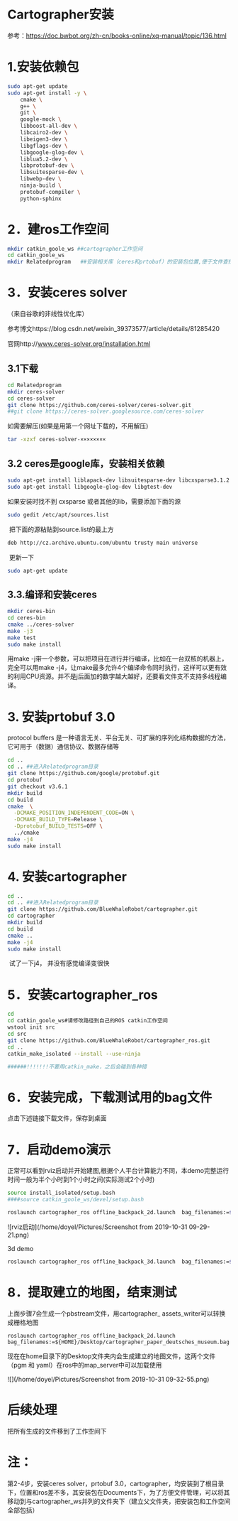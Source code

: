# **Cartographer安装**

参考：https://doc.bwbot.org/zh-cn/books-online/xq-manual/topic/136.html

# 1.安装依赖包

```bash
sudo apt-get update
sudo apt-get install -y \
    cmake \
    g++ \
    git \
    google-mock \
    libboost-all-dev \
    libcairo2-dev \
    libeigen3-dev \
    libgflags-dev \
    libgoogle-glog-dev \
    liblua5.2-dev \
    libprotobuf-dev \
    libsuitesparse-dev \
    libwebp-dev \
    ninja-build \
    protobuf-compiler \
    python-sphinx
```

# 2．建ros工作空间

```bash
mkdir catkin_goole_ws ##cartographer工作空间
cd catkin_goole_ws
mkdir Relatedprogram   ##安装相关库（ceres和prtobuf）的安装包位置,便于文件查找和管理
```

# 3．安装ceres solver

（来自谷歌的非线性优化库）

参考博文https://blog.csdn.net/weixin_39373577/article/details/81285420

官网http://www.ceres-solver.org/installation.html

## 3.1下载

```bash
cd Relatedprogram 
mkdir ceres-solver
cd ceres-solver
git clone https://github.com/ceres-solver/ceres-solver.git
##git clone https://ceres-solver.googlesource.com/ceres-solver
```

如需要解压(如果是用第一个网址下载的，不用解压)

```bash
tar -xzxf ceres-solver-××××××××
```

## 3.2 ceres是google库，安装相关依赖

```bash
sudo apt-get install liblapack-dev libsuitesparse-dev libcxsparse3.1.2 libgflags-dev
sudo apt-get install libgoogle-glog-dev libgtest-dev
```

如果安装时找不到 cxsparse 或者其他的lib，需要添加下面的源

```bash
sudo gedit /etc/apt/sources.list
```

​		把下面的源粘贴到source.list的最上方 

```bash
deb http://cz.archive.ubuntu.com/ubuntu trusty main universe
```

​		更新一下 

```bash
sudo apt-get update
```

## 3.3.编译和安装ceres

```bash
mkdir ceres-bin
cd ceres-bin
cmake ../ceres-solver
make -j3
make test
sudo make install
```

用make -j带一个参数，可以把项目在进行并行编译，比如在一台双核的机器上，完全可以用make -j4，让make最多允许4个编译命令同时执行，这样可以更有效的利用CPU资源。并不是j后面加的数字越大越好，还要看文件支不支持多线程编译。

# 3. 安装prtobuf 3.0

protocol buffers 是一种语言无关、平台无关、可扩展的序列化结构数据的方法，它可用于（数据）通信协议、数据存储等

```bash
cd ..
cd .. ##进入Relatedprogram目录
git clone https://github.com/google/protobuf.git
cd protobuf
git checkout v3.6.1
mkdir build
cd build
cmake  \
  -DCMAKE_POSITION_INDEPENDENT_CODE=ON \
  -DCMAKE_BUILD_TYPE=Release \
  -Dprotobuf_BUILD_TESTS=OFF \
  ../cmake
make -j4
sudo make install
```

# 4. 安装cartographer

```bash
cd ..
cd .. ##进入Relatedprogram目录
git clone https://github.com/BlueWhaleRobot/cartographer.git
cd cartographer
mkdir build
cd build
cmake ..
make -j4
sudo make install
```

​		试了一下j4， 并没有感觉编译变很快

# 5．安装cartographer_ros

```bash
cd
cd catkin_goole_ws#请修改路径到自己的ROS catkin工作空间
wstool init src
cd src   
git clone https://github.com/BlueWhaleRobot/cartographer_ros.git
cd ..
catkin_make_isolated --install --use-ninja

######!!!!!!!不要用catkin_make，之后会碰到各种错
```

# 6．安装完成，下载测试用的bag文件

点击下述链接下载文件，保存到桌面

[下载链接]: https://www.bwbot.org/s/vQ2D9Z

# 7．启动demo演示

正常可以看到rviz启动并开始建图,根据个人平台计算能力不同，本demo完整运行时间一般为半个小时到1个小时之间(实际测试2个小时)

```bash
source install_isolated/setup.bash
####source catkin_goole_ws/devel/setup.bash

roslaunch cartographer_ros offline_backpack_2d.launch  bag_filenames:=${HOME}/Desktop/cartographer_paper_deutsches_museum.bag
```

![rviz启动](/home/doyel/Pictures/Screenshot from 2019-10-31 09-29-21.png)



3d demo 

```bash
roslaunch cartographer_ros offline_backpack_3d.launch  bag_filenames:=${HOME}/Desktop/b3-2016-04-05-14-14-00.bag
```

# 8．提取建立的地图，结束测试

上面步骤7会生成一个pbstream文件，用cartographer_ assets_writer可以转换成栅格地图

```
roslaunch cartographer_ros offline_backpack_2d.launch  bag_filenames:=${HOME}/Desktop/cartographer_paper_deutsches_museum.bag
```

现在在home目录下的Desktop文件夹内会生成建立的地图文件，这两个文件（pgm 和 yaml）在ros中的map_server中可以加载使用

![](/home/doyel/Pictures/Screenshot from 2019-10-31 09-32-55.png)

# 后续处理

把所有生成的文件移到了工作空间下



# 注：

第2-4步，安装ceres solver，prtobuf 3.0，cartographer，均安装到了根目录下，位置和ros差不多，其安装包在Documents下，为了方便文件管理，可以将其移动到与cartographer_ws并列的文件夹下（建立父文件夹，把安装包和工作空间全部包括）

